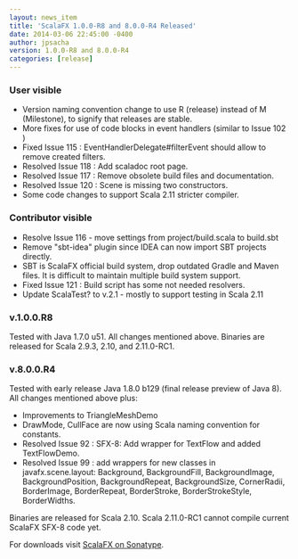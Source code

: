 ```yaml
---
layout: news_item
title: 'ScalaFX 1.0.0-R8 and 8.0.0-R4 Released'
date: 2014-03-06 22:45:00 -0400
author: jpsacha
version: 1.0.0-R8 and 8.0.0-R4 
categories: [release]
---
```


### User visible

* Version naming convention change to use R (release) instead of M (Milestone), to signify that releases are stable.
* More fixes for use of code blocks in event handlers (similar to  Issue 102 )
* Fixed  Issue 115 : EventHandlerDelegate#filterEvent should allow to remove created filters.
* Resolved  Issue 118 :	Add scaladoc root page.
* Resolved  Issue 117 : Remove obsolete build files and documentation.
* Resolved  Issue 120 : Scene is missing two constructors.
* Some code changes to support Scala 2.11 stricter compiler.

### Contributor visible

* Resolve  Issue 116  - move settings from project/build.scala to build.sbt
* Remove "sbt-idea" plugin since IDEA can now import SBT projects directly.
* SBT is ScalaFX official build system, drop outdated Gradle and Maven files. It is difficult to maintain multiple build system support.
* Fixed  Issue 121 : Build script has some not needed resolvers.
* Update ScalaTest? to v.2.1 - mostly to support testing in Scala 2.11

### v.1.0.0.R8

Tested with Java 1.7.0 u51. All changes mentioned above. Binaries are released for Scala 2.9.3, 2.10, and 2.11.0-RC1.

### v.8.0.0.R4

Tested with early release Java 1.8.0 b129 (final release preview of Java 8). All changes mentioned above plus:

* Improvements to TriangleMeshDemo
* DrawMode, CullFace are now using Scala naming convention for constants.
* Resolved  Issue 92 : SFX-8: Add wrapper for TextFlow and added TextFlowDemo.
* Resolved  Issue 99 : add wrappers for new classes in javafx.scene.layout: Background, BackgroundFill, BackgroundImage, BackgroundPosition, BackgroundRepeat, BackgroundSize, CornerRadii, BorderImage, BorderRepeat, BorderStroke, BorderStrokeStyle, BorderWidths.

Binaries are released for Scala 2.10. Scala 2.11.0-RC1 cannot compile current ScalaFX SFX-8 code yet.

For downloads visit [ScalaFX on Sonatype](http://search.maven.org/#search&#124;ga&#124;1&#124;scalafx).
